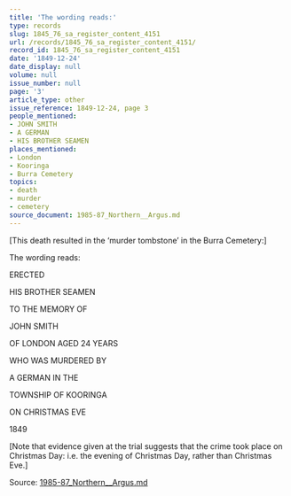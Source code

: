 ```yaml
---
title: 'The wording reads:'
type: records
slug: 1845_76_sa_register_content_4151
url: /records/1845_76_sa_register_content_4151/
record_id: 1845_76_sa_register_content_4151
date: '1849-12-24'
date_display: null
volume: null
issue_number: null
page: '3'
article_type: other
issue_reference: 1849-12-24, page 3
people_mentioned:
- JOHN SMITH
- A GERMAN
- HIS BROTHER SEAMEN
places_mentioned:
- London
- Kooringa
- Burra Cemetery
topics:
- death
- murder
- cemetery
source_document: 1985-87_Northern__Argus.md
---
```


[This death resulted in the ‘murder tombstone’ in the Burra Cemetery:]

The wording reads:

ERECTED

HIS BROTHER SEAMEN

TO THE MEMORY OF

JOHN SMITH

OF LONDON AGED 24 YEARS

WHO WAS MURDERED BY

A GERMAN IN THE

TOWNSHIP OF KOORINGA

ON CHRISTMAS EVE

1849

[Note that evidence given at the trial suggests that the crime took place on Christmas Day: i.e. the evening of Christmas Day, rather than Christmas Eve.]

Source: [1985-87_Northern__Argus.md](/downloads/markdown/1985-87_Northern__Argus.md)
